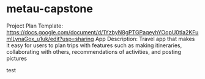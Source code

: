 # metau-capstone
Project Plan Template: https://docs.google.com/document/d/1YzbyN8gPTGPaqeyhYOopU0tIa2KFumlLynaGox_u1uk/edit?usp=sharing
App Description: Travel app that makes it easy for users to plan trips with features such as making itineraries, collaborating with others, recommendations of activities, and posting pictures

test